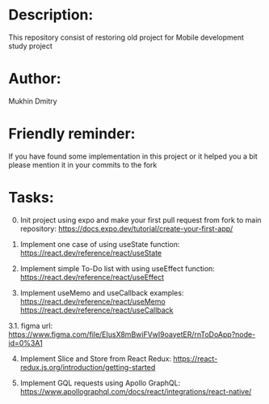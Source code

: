 # Description:

This repository consist of restoring old project for Mobile development study project

# Author:

Mukhin Dmitry

# Friendly reminder:

If you have found some implementation in this project or it helped you a bit please mention it in your commits to the fork

# Tasks:

0. Init project using expo and make your first pull request from fork to main repository: https://docs.expo.dev/tutorial/create-your-first-app/

1. Implement one case of using useState function: https://react.dev/reference/react/useState

2. Implement simple To-Do list with using useEffect function: https://react.dev/reference/react/useEffect

3. Implement useMemo and useCallback examples: https://react.dev/reference/react/useMemo https://react.dev/reference/react/useCallback

3.1. figma url: https://www.figma.com/file/EIusX8mBwiFVwI9oayetER/rnToDoApp?node-id=0%3A1

4. Implement Slice and Store from React Redux: https://react-redux.js.org/introduction/getting-started

5. Implement GQL requests using Apollo GraphQL: https://www.apollographql.com/docs/react/integrations/react-native/
